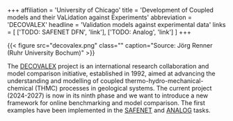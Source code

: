 +++
affiliation = 'University of Chicago'
title = 'Development of Coupled models and their VaLidation against Experiments'
abbreviation = 'DECOVALEX'
headline = 'Validation models against experimental data'
links = [
  ['TODO: SAFENET DFN', 'link'],
  ['TODO: Analog', 'link']
]
+++

<div class="mx-auto float-none md:float-right not-prose">
{{< figure
  src="decovalex.png"
  class=""
  caption="Source: Jörg Renner (Ruhr University Bochum)"
>}}
</div>

The [DECOVALEX](https://decovalex.org) project is an international research collaboration and model comparison initiative, established in 1992, aimed at advancing the understanding and modelling of coupled thermo-hydro-mechanical-chemical (THMC) processes in geological systems. The current project (2024-2027) is now in its ninth phase and we want to introduce a new framework for online benchmarking and model comparison. The first examples have been implemented in the [SAFENET](https://decovalex.org/D-2027/safenet2) and [ANALOG](https://decovalex.org/D-2027/analog) tasks.
